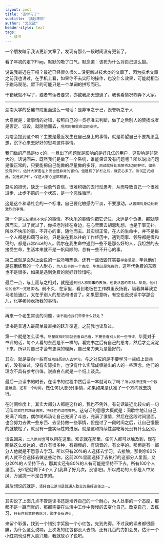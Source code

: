 ```yaml
---
layout: post
title: "该学习了"
subtitle: '搞起来呗'
author: "叉叉敌"
header-style: text
tags:
  - 读书
---
```





一个朋友暗示我该更新文章了，发现有那么一段时间没有更新了。

看了年初的定下Flag，默默的吸了口气。默念道：该死为什么对自己这么狠。

说说我最近在干吗？最近已经很久很久...没更新过技术类的文章了，因为技术文章之前我也讲过，在手机上看，如果你不去实际的操作，也没什么效果，可能就相当于跑马观花。留下的可能只是一个单词的拼写而已。

干错我就不写了，或者有读者要求，亦或我那天想通了，我也看情况糊弄下大家。

----

湖南大学的岳麓书院里面这么一句话：是非审之于己，毁誉听之于人

大意就是：做事情的对错，按照自己的一贯标准去判断，做了之后别人的赞扬或者是否定、诋毁，就随他而去，`坦然的接受命运的安排`。


为啥会提到这个喃？主要是最近发生在自己身上的事情，就是希望自己不要胡思乱想，沉下心来去好好的思考这件事情。



我们做的产品是to c的，一旦出了问题就是影响的是好几亿的用户，这影响是非常大的。话说回来，既然我们是做了一个系统，谁能保证没有问题呢？所以说出问题是很正常的，只要能把自己能做的尽量做的多好，`测试就好比高架桥2边的护栏，如果没有护栏，估计大家走在上面也是非常的害怕。但是有了护栏之后，就安心多了。测试正式如此，就是如护栏，保证大家心里都有底。`。


莫名的担忧，缺乏一些勇气自信，很难积极的去行动思考，从而导致自己一个很难进步、止步不前的一个状态，是一个恶性循环。


这是这个和谐社会的一个标准，自己要化敏感为平淡，不要激动，`从容面对身边比较激烈的事情。`


第一个是`忘记哪些不快乐`的事情。不快乐的事情你把它记住，永远是个负担，那就随风而去，过了就过了，你把老时挂在身边，在心里面去胡思乱想，也是于事无补。所以不快乐的事，不开心的事，随他而去。其实很正常，在人的生命中，并不是每一个人都是和蔼可亲的，只是说在我以往的工作经历中，遇到同事、领导都是很和蔼的，都是非常nice的人。偶尔在我生命中遇到一些不是那么好的人，我坦然的去接受生命，生活本来就不是一帆风顺的，总有一些不开心的事。


第二点就是面对上面说的一些冷嘲热讽，还有一些诋毁其实要`学会感恩`，毕竟他们是在磨练我的一个人耐心，`为人处事的一个态度，毕竟还是免费的`，这年代免费的东西也不是很多，如果是遇到免费的就好好珍惜吧。



最后一点，与上面与之相对，就是遇`到别人和同事的表扬，也要从容的面对。毕竟，他们说的也不一定是实话`。前不久，在家里，看到老板在工作群里表扬我，隔着屏幕我立马老脸通红，太在乎别人的想法和语言了。如果愿意听，有空也说说读中学那会儿，化学老师表扬我的事情。

----

再来一个老生常谈的问题，`读书能给我们带来什么好处`？

读书是普通人最简单最直接的跃升渠道，之前我也谈及过。

第一个就是怎么读书。`尽量就有时间就去看自己看，不要去看别人的一些书评，`毕竟对于书评的话，每个人看的东西是不一样的。看完书之后有自己的思考，然后才会沉淀下来，所以对自己才会有更深的理解，自己亲力亲为是最好的。



其次，就是要向一些有`成功经历的人去学习`。与之对应的是不要学习一些纸上谈兵的，没有做过，没有实际操作，也没有什么实际成绩输出的人的一些理念，他们的理念不具有参考价值。说直白点就是一个纸上谈兵。



最后一点读书的时长，在读书的过程中然后读一本就可以了吗？`所以读书还有一个数量维度，还有一个时间`，做任何(大部分)事情，如果如果是认准了一个方向就去执行。


在时间维度上，其实大部分人都是这样的，我也不例外。有句话最近比较火的一句话叫`间歇性的踌躇满志，持续性的混吃等死`。这句话的意思大概就是：间歇性地让自己充满了鸡血，偶尔喝鸡汤让自己充满了斗志，充满了激情，然后在这段时间里面，也会努力去做一些东西、去坚持做一些事情，但是过了一段时间之后，让自己慢慢的就放松了，就没有一些实际性的进展。就是这和持续性混吃等死没有什么区别。


话说回来，`二八原则`也可以用在这里。知识就在那里，任何人都可以触及到，现在网络这么发达的，媒介有很多种，有视频的，有语音的，有文字的。那但是有一部分人他就是不愿意去学习。所以只有20%的人选择去学习，去接触，那剩余80%的人就不会选择去做这些动作。这前20%里面选择了去执行的这部分人里面，又分20%的人坚持下去，那其实还有80%的人有可能是坚持不下去。所有100个人里面，分2层就剩下4个人了(我算了好几次，没错吧)。所以成功的人都是人中龙凤、万里挑一不是白来的。

最后想说的就是，`坚持自己读书是普通人致富的最好途径之一`。


---

其实说了上面几点不管是读书还是培养自己的一个耐心，为人处事的一个态度，那都不是一蹴而就的，那都需要在生活中工作中慢慢的去变化自己，改变自己，去练习，`只有你刻意的去练习，那才会有进步`。

来留个彩蛋，找到一个错别字奖励一个小红包，先到先得。不过我的读者都很腼腆，为什么这么说喃，上次发的红包都没人去领，还有几百的力扣会员。估计一个小红包也没有人感兴趣，我就放心了说吧。